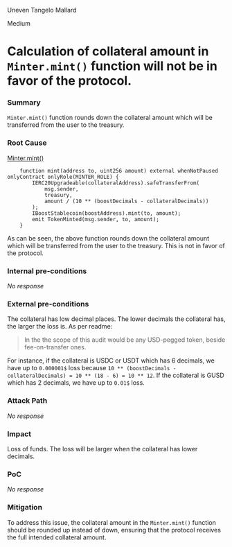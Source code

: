Uneven Tangelo Mallard

Medium

# Calculation of collateral amount in `Minter.mint()` function will not be in favor of the protocol.

### Summary

`Minter.mint()` function rounds down the collateral amount which will be transferred from the user to the treasury.

### Root Cause

[Minter.mint()](https://github.com/sherlock-audit/2024-10-axion/blob/main/liquidity-amo/contracts/Minter.sol#L81)
```solidity
    function mint(address to, uint256 amount) external whenNotPaused onlyContract onlyRole(MINTER_ROLE) {
        IERC20Upgradeable(collateralAddress).safeTransferFrom(
            msg.sender,
            treasury,
            amount / (10 ** (boostDecimals - collateralDecimals))
        );
        IBoostStablecoin(boostAddress).mint(to, amount);
        emit TokenMinted(msg.sender, to, amount);
    }
```
As can be seen, the above function rounds down the collateral amount which will be transferred from the user to the treasury. This is not in favor of the protocol.


### Internal pre-conditions

_No response_

### External pre-conditions

The collateral has low decimal places.
The lower decimals the collateral has, the larger the loss is. As per readme:
> In the the scope of this audit would be any USD-pegged token, beside fee-on-transfer ones.

For instance, if the collateral is USDC or USDT which has 6 decimals, we have up to `0.000001$` loss because `10 ** (boostDecimals - collateralDecimals) = 10 ** (18 - 6) = 10 ** 12`. If the collateral is GUSD which has 2 decimals, we have up to `0.01$` loss.

### Attack Path

_No response_

### Impact

Loss of funds. The loss will be larger when the collateral has lower decimals.

### PoC

_No response_

### Mitigation

To address this issue, the collateral amount in the `Minter.mint()` function should be rounded up instead of down, ensuring that the protocol receives the full intended collateral amount.
